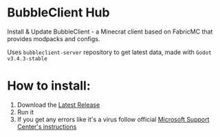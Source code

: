 # BubbleClient Hub
Install & Update BubbleClient - a Minecrat client based on FabricMC that provides modpacks and configs.

Uses `bubbleclient-server` repository to get latest data, made with `Godot v3.4.3-stable`

# How to install:
1. Download the [Latest Release](https://github.com/bubblefish-dev/bubbleclient-hub/releases/latest/)
2. Run it
3. If you get any errors like it's a virus follow official [Microsoft Support Center's instructions](https://support.microsoft.com/en-us/windows/add-an-exclusion-to-windows-security-811816c0-4dfd-af4a-47e4-c301afe13b26)
